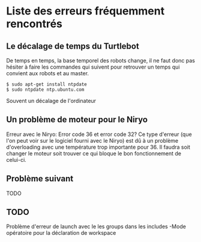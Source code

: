 # Liste des erreurs fréquemment rencontrés


## Le décalage de temps du Turtlebot
De temps en temps, la base temporel des robots change, il ne faut donc pas hésiter à faire les commandes qui suivent pour retrouver un temps qui convient aux robots et au master.

    $ sudo apt-get install ntpdate
    $ sudo ntpdate ntp.ubuntu.com
Souvent un décalage de l'ordinateur

## Un problème de moteur pour le Niryo
Erreur avec le Niryo: Error code 36 et error code 32? Ce type d'erreur (que l'on peut voir sur le logiciel fourni avec le Niryo) est dû à un problème d'overloading avec une température trop importante pour 36. Il faudra soit changer le moteur soit trouver ce qui bloque le bon fonctionnement de celui-ci.

## Problème suivant
TODO

## TODO
Problème d'erreur de launch avec le les groups dans les includes
-Mode opératoire pour la déclaration de workspace
